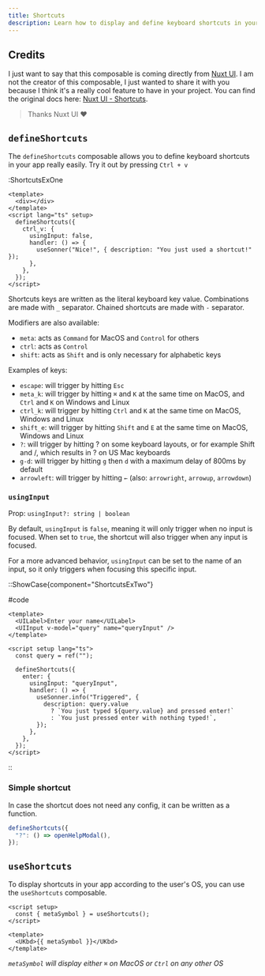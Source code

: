 ```yaml
---
title: Shortcuts
description: Learn how to display and define keyboard shortcuts in your app.
---
```


## Credits

I just want to say that this composable is coming directly from [Nuxt UI](https://ui.nuxt.com/). I am not the creator of this composable, I just wanted to share it with you because I think it's a really cool feature to have in your project. You can find the original docs here: [Nuxt UI - Shortcuts](https://ui.nuxt.com/getting-started/shortcuts).

> Thanks Nuxt UI ♥

## `defineShortcuts`

The `defineShortcuts` composable allows you to define keyboard shortcuts in your app really easily. Try it out by pressing `Ctrl + v`

:ShortcutsExOne

```vue
<template>
  <div></div>
</template>
<script lang="ts" setup>
  defineShortcuts({
    ctrl_v: {
      usingInput: false,
      handler: () => {
        useSonner("Nice!", { description: "You just used a shortcut!" });
      },
    },
  });
</script>
```

Shortcuts keys are written as the literal keyboard key value. Combinations are made with `_` separator. Chained shortcuts are made with `-` separator.

Modifiers are also available:

- `meta`: acts as `Command` for MacOS and `Control` for others
- `ctrl`: acts as `Control`
- `shift`: acts as `Shift` and is only necessary for alphabetic keys

Examples of keys:

- `escape`: will trigger by hitting `Esc`
- `meta_k`: will trigger by hitting `⌘` and `K` at the same time on MacOS, and `Ctrl` and `K` on Windows and Linux
- `ctrl_k`: will trigger by hitting `Ctrl` and `K` at the same time on MacOS, Windows and Linux
- `shift_e`: will trigger by hitting `Shift` and `E` at the same time on MacOS, Windows and Linux
- `?`: will trigger by hitting ? on some keyboard layouts, or for example Shift and /, which results in ? on US Mac keyboards
- `g-d`: will trigger by hitting `g` then `d` with a maximum delay of 800ms by default
- `arrowleft`: will trigger by hitting `←` (also: `arrowright`, `arrowup`, `arrowdown`)

### `usingInput`

Prop: `usingInput?: string | boolean`

By default, `usingInput` is `false`, meaning it will only trigger when no input is focused. When set to `true`, the shortcut will also trigger when any input is focused.

For a more advanced behavior, `usingInput` can be set to the name of an input, so it only triggers when focusing this specific input.

::ShowCase{component="ShortcutsExTwo"}

#code

```vue
<template>
  <UILabel>Enter your name</UILabel>
  <UIInput v-model="query" name="queryInput" />
</template>

<script setup lang="ts">
  const query = ref("");

  defineShortcuts({
    enter: {
      usingInput: "queryInput",
      handler: () => {
        useSonner.info("Triggered", {
          description: query.value
            ? `You just typed ${query.value} and pressed enter!`
            : `You just pressed enter with nothing typed!`,
        });
      },
    },
  });
</script>
```

::

### Simple shortcut

In case the shortcut does not need any config, it can be written as a function.

```ts
defineShortcuts({
  "?": () => openHelpModal(),
});
```

## `useShortcuts`

To display shortcuts in your app according to the user's OS, you can use the `useShortcuts` composable.

```vue
<script setup>
  const { metaSymbol } = useShortcuts();
</script>

<template>
  <UKbd>{{ metaSymbol }}</UKbd>
</template>
```

_`metaSymbol` will display either `⌘` on MacOS or `Ctrl` on any other OS_

